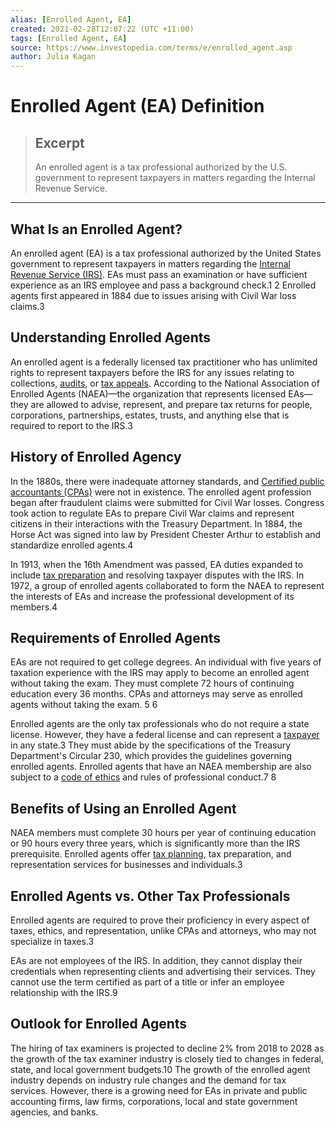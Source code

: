 ```yaml
---
alias: [Enrolled Agent, EA]
created: 2021-02-28T12:07:22 (UTC +11:00)
tags: [Enrolled Agent, EA]
source: https://www.investopedia.com/terms/e/enrolled_agent.asp
author: Julia Kagan
---
```


# Enrolled Agent (EA) Definition

> ## Excerpt
> An enrolled agent is a tax professional authorized by the U.S. government to represent taxpayers in matters regarding the Internal Revenue Service.

---
## What Is an Enrolled Agent?

An enrolled agent (EA) is a tax professional authorized by the United States government to represent taxpayers in matters regarding the [Internal Revenue Service (IRS)](https://www.investopedia.com/terms/i/irs.asp). EAs must pass an examination or have sufficient experience as an IRS employee and pass a background check.1 2 Enrolled agents first appeared in 1884 due to issues arising with Civil War loss claims.3

## Understanding Enrolled Agents

An enrolled agent is a federally licensed tax practitioner who has unlimited rights to represent taxpayers before the IRS for any issues relating to collections, [audits](https://www.investopedia.com/terms/a/audit.asp), or [tax appeals](https://www.investopedia.com/articles/tax/09/appeal-your-audit.asp). According to the National Association of Enrolled Agents (NAEA)—the organization that represents licensed EAs—they are allowed to advise, represent, and prepare tax returns for people, corporations, partnerships, estates, trusts, and anything else that is required to report to the IRS.3

## History of Enrolled Agency

In the 1880s, there were inadequate attorney standards, and [Certified public accountants (CPAs)](https://www.investopedia.com/terms/c/cpa.asp) were not in existence. The enrolled agent profession began after fraudulent claims were submitted for Civil War losses. Congress took action to regulate EAs to prepare Civil War claims and represent citizens in their interactions with the Treasury Department. In 1884, the Horse Act was signed into law by President Chester Arthur to establish and standardize enrolled agents.4

In 1913, when the 16th Amendment was passed, EA duties expanded to include [tax preparation](https://www.investopedia.com/articles/pf/07/tax_prep.asp) and resolving taxpayer disputes with the IRS. In 1972, a group of enrolled agents collaborated to form the NAEA to represent the interests of EAs and increase the professional development of its members.4

## Requirements of Enrolled Agents

EAs are not required to get college degrees. An individual with five years of taxation experience with the IRS may apply to become an enrolled agent without taking the exam. They must complete 72 hours of continuing education every 36 months. CPAs and attorneys may serve as enrolled agents without taking the exam. 5 6

Enrolled agents are the only tax professionals who do not require a state license. However, they have a federal license and can represent a [taxpayer](https://www.investopedia.com/terms/t/taxpayer.asp) in any state.3 They must abide by the specifications of the Treasury Department's Circular 230, which provides the guidelines governing enrolled agents. Enrolled agents that have an NAEA membership are also subject to a [code of ethics](https://www.investopedia.com/terms/c/code-of-ethics.asp) and rules of professional conduct.7 8

## Benefits of Using an Enrolled Agent

NAEA members must complete 30 hours per year of continuing education or 90 hours every three years, which is significantly more than the IRS prerequisite. Enrolled agents offer [tax planning](https://www.investopedia.com/terms/t/tax-planning.asp), tax preparation, and representation services for businesses and individuals.3

## Enrolled Agents vs. Other Tax Professionals

Enrolled agents are required to prove their proficiency in every aspect of taxes, ethics, and representation, unlike CPAs and attorneys, who may not specialize in taxes.3

EAs are not employees of the IRS. In addition, they cannot display their credentials when representing clients and advertising their services. They cannot use the term certified as part of a title or infer an employee relationship with the IRS.9

## Outlook for Enrolled Agents

The hiring of tax examiners is projected to decline 2% from 2018 to 2028 as the growth of the tax examiner industry is closely tied to changes in federal, state, and local government budgets.10 The growth of the enrolled agent industry depends on industry rule changes and the demand for tax services. However, there is a growing need for EAs in private and public accounting firms, law firms, corporations, local and state government agencies, and banks.
